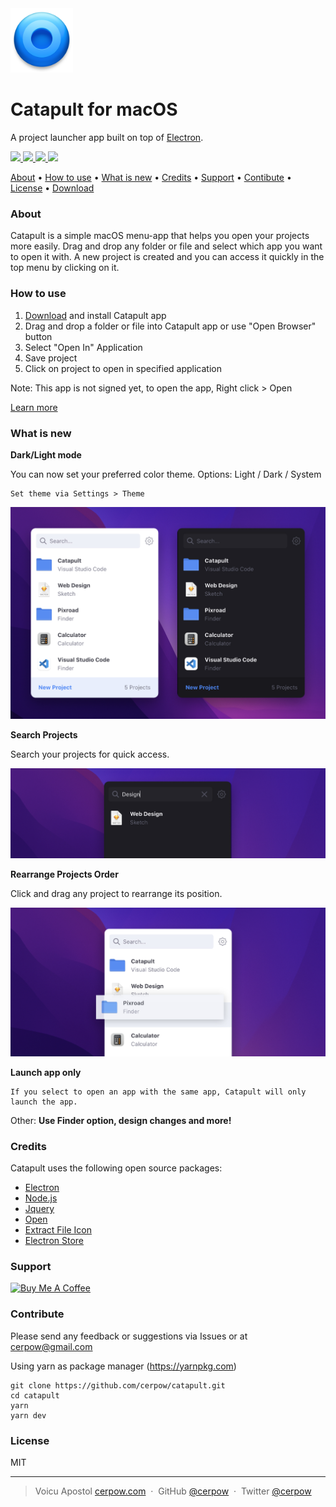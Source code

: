  <img src="app/assets/_data/Icon.png" alt="Catapult" width="100">

# Catapult for macOS
A project launcher app built on top of <a href="http://electron.atom.io" target="_blank">Electron</a>.

<p>
<a href="https://github.com/cerpow/catapult/releases">
  <img src="https://img.shields.io/badge/Download-Catapult-blue">
</a>
<a href="https://github.com/cerpow/catapult/releases">
	<img src="https://img.shields.io/github/package-json/v/cerpow/catapult?color=orange">
</a>
<a href="https://github.com/cerpow/catapult/releases">
	<img src="https://img.shields.io/github/release-date/cerpow/catapult?color=green">
</a>
<a href="https://github.com/cerpow/catapult/releases">
	<img src="https://img.shields.io/github/stars/cerpow/catapult?style=social">
</a>
</p>
<p>
   <a href="#about">About</a> •
  <a href="#how-to-use">How to use</a> •
  <a href="#what-is-new">What is new</a> •
  <a href="#credits">Credits</a> •
  <a href="#support">Support</a> •
  <a href="#contribute">Contibute</a> •
  <a href="#license">License</a> •
  <a href="https://github.com/cerpow/catapult/releases">Download</a>
</p>


### About

Catapult is a simple macOS menu-app that helps you open your projects more easily. Drag and drop any folder or file and select which app you want to open it with. A new project is created and you can access it quickly in the top menu by clicking on it.



### How to use

1. [Download](https://github.com/cerpow/catapult/releases) and install Catapult app
2. Drag and drop a folder or file into Catapult app or use "Open Browser" button
3. Select "Open In" Application
4. Save project
5. Click on project to open in specified application

Note: This app is not signed yet, to open the app, Right click > Open 

<a href="https://support.apple.com/en-gb/guide/mac-help/mh40616/mac" target="_blank">Learn more</a>

### What is new

**Dark/Light mode**

You can now set your preferred color theme. Options: Light / Dark / System

```
Set theme via Settings > Theme
```
<img src="app/assets/_data/Mockup - Theme.jpg" alt="Catapult Themes" >




**Search Projects**

Search your projects for quick access.

<img src="app/assets/_data/Mockup - Search.jpg" alt="Catapult Search" >



**Rearrange Projects Order** 

Click and drag any project to rearrange its position.

<img src="app/assets/_data/Mockup - Rearrange.jpg" alt="Catapult Rearrange" >



**Launch app only**

```
If you select to open an app with the same app, Catapult will only launch the app.
```



 Other: **Use Finder option, design changes and more!**



### Credits

Catapult uses the following open source packages:

- [Electron](http://electron.atom.io/)
- [Node.js](https://nodejs.org/)
- [Jquery](https://jquery.com)
- [Open](https://github.com/sindresorhus/open)
- [Extract File Icon](https://github.com/sentialx/extract-file-icon)
- [Electron Store](https://github.com/sindresorhus/electron-store)



### Support

<a href="https://www.buymeacoffee.com/catapult" target="_blank"><img src="https://cdn.buymeacoffee.com/buttons/default-yellow.png" alt="Buy Me A Coffee" height="41" width="174"></a>



### Contribute

Please send any feedback or suggestions via Issues or at cerpow@gmail.com

Using yarn as package manager (https://yarnpkg.com)

```
git clone https://github.com/cerpow/catapult.git
cd catapult
yarn
yarn dev
```



### License

MIT

---

> Voicu Apostol [cerpow.com](https://www.cerpow.com) &nbsp;&middot;&nbsp; GitHub [@cerpow](https://github.com/cerpow) &nbsp;&middot;&nbsp; Twitter [@cerpow](https://twitter.com/cerpow)
